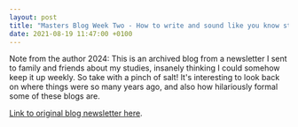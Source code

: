 ```yaml
---
layout: post
title: "Masters Blog Week Two - How to write and sound like you know stuff"
date: 2021-08-19 11:47:00 +0100
---
```


Note from the author 2024: This is an archived blog from a newsletter I sent to family and friends about my studies, insanely thinking I could somehow keep it up weekly. So take with a pinch of salt! It's interesting to look back on where things were so many years ago, and also how hilariously formal some of these blogs are.

[Link to original blog newsletter here](/archived/20210819.html).